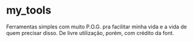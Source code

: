# my_tools
Ferramentas simples com muito P.O.G.  pra facilitar minha vida e a vida de quem precisar disso.
De livre utilização, porém, com crédito da font.
